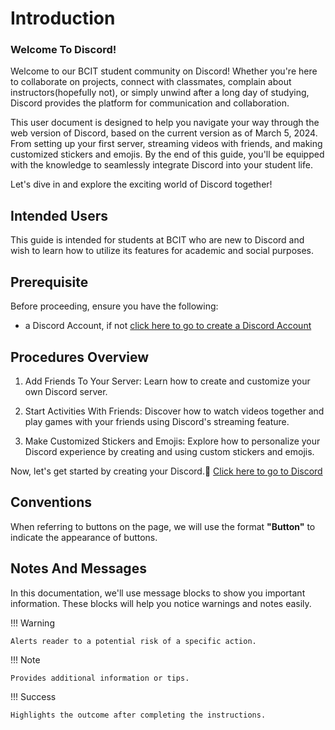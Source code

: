 # Introduction

### Welcome To Discord!

Welcome to our BCIT student community on Discord!
Whether you're here to collaborate on projects, connect with classmates, complain about instructors(hopefully not), or
simply unwind after a long day of studying,
Discord provides the platform for communication and collaboration.

This user document is designed to help you navigate your way through the web version of Discord,
based on the current version as of March 5, 2024.
From setting up your first server, streaming videos with friends, and making customized stickers and emojis.
By the end of this guide, you'll be equipped with the knowledge to seamlessly integrate Discord into your student life.

Let's dive in and explore the exciting world of Discord together!

## Intended Users

This guide is intended for students at BCIT who are new to Discord
and wish to learn how to utilize its features for academic and social purposes.

## Prerequisite

Before proceeding, ensure you have the following:

- a Discord Account, if not [click here to go to create a Discord Account](https://discord.com/register)

## Procedures Overview

1. Add Friends To Your Server: Learn how to create and customize your own Discord server.

2. Start Activities With Friends: Discover how to watch videos together and play games with your friends
   using Discord's streaming feature.

3. Make Customized Stickers and Emojis:
   Explore how to personalize your Discord experience by creating and using custom stickers and emojis.

Now, let's get started by creating your Discord.🚀 [Click here to go to Discord](https://discord.com/channels/@me)

## Conventions

When referring to buttons on the page, we will use the format **"Button"** to indicate the appearance of buttons.

## Notes And Messages

In this documentation, we'll use message blocks to show you important information.
These blocks will help you notice warnings and notes easily.

!!! Warning

    Alerts reader to a potential risk of a specific action.

!!! Note

    Provides additional information or tips.

!!! Success

    Highlights the outcome after completing the instructions.